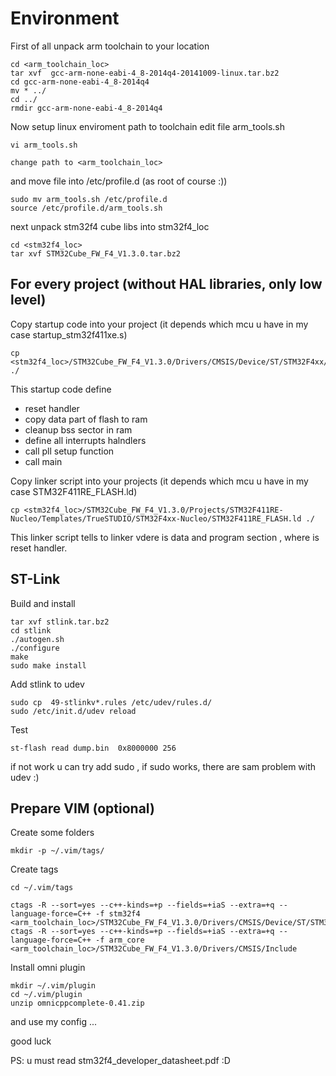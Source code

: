 Environment
===========

First of all unpack arm toolchain to your location

```
cd <arm_toolchain_loc>
tar xvf  gcc-arm-none-eabi-4_8-2014q4-20141009-linux.tar.bz2
cd gcc-arm-none-eabi-4_8-2014q4
mv * ../
cd ../
rmdir gcc-arm-none-eabi-4_8-2014q4
```

Now setup linux enviroment path to toolchain 
edit file arm_tools.sh
```
vi arm_tools.sh

change path to <arm_toolchain_loc>
```
and move file into /etc/profile.d (as root of course :))
```
sudo mv arm_tools.sh /etc/profile.d
source /etc/profile.d/arm_tools.sh
```

next unpack stm32f4 cube libs into stm32f4_loc
```
cd <stm32f4_loc>
tar xvf STM32Cube_FW_F4_V1.3.0.tar.bz2
```

For every project (without HAL libraries, only low level)
---------------------------------------------------------

Copy startup code into your project (it depends which mcu u have in my case startup_stm32f411xe.s) 
```
cp <stm32f4_loc>/STM32Cube_FW_F4_V1.3.0/Drivers/CMSIS/Device/ST/STM32F4xx/Source/Templates/gcc/startup_stm32f411xe.s ./
```
This startup code define 
* reset handler
* copy data part of flash to ram 
* cleanup bss sector in ram 
* define all interrupts halndlers
* call pll setup function
* call main


Copy linker script into your projects (it depends which mcu u have in my case  STM32F411RE_FLASH.ld)
```
cp <stm32f4_loc>/STM32Cube_FW_F4_V1.3.0/Projects/STM32F411RE-Nucleo/Templates/TrueSTUDIO/STM32F4xx-Nucleo/STM32F411RE_FLASH.ld ./
```
This linker script tells to linker vdere is data and program section , where is reset handler.

ST-Link
--------------
Build and install
```
tar xvf stlink.tar.bz2 
cd stlink
./autogen.sh
./configure
make 
sudo make install
```
Add stlink to udev 
```
sudo cp  49-stlinkv*.rules /etc/udev/rules.d/
sudo /etc/init.d/udev reload
```
Test 
```
st-flash read dump.bin  0x8000000 256

```
if not work  u can try add sudo , if sudo works, there are sam problem with udev :)


Prepare VIM (optional)
----------------------
Create some folders
```
mkdir -p ~/.vim/tags/
```
Create tags
```
cd ~/.vim/tags

ctags -R --sort=yes --c++-kinds=+p --fields=+iaS --extra=+q --language-force=C++ -f stm32f4 <arm_toolchain_loc>/STM32Cube_FW_F4_V1.3.0/Drivers/CMSIS/Device/ST/STM32F4xx/Include
ctags -R --sort=yes --c++-kinds=+p --fields=+iaS --extra=+q --language-force=C++ -f arm_core <arm_toolchain_loc>/STM32Cube_FW_F4_V1.3.0/Drivers/CMSIS/Include

```
Install omni plugin
```
mkdir ~/.vim/plugin
cd ~/.vim/plugin
unzip omnicppcomplete-0.41.zip
```

and use my config ... 

good luck

PS: u must read stm32f4_developer_datasheet.pdf :D
